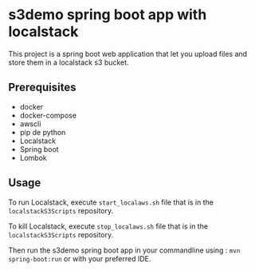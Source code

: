 # s3demo  spring boot app with localstack
This project is a spring boot web application that let you upload files and store them in a localstack s3 bucket.

## Prerequisites

- docker
- docker-compose
- awscli
- pip de python
- Localstack
- Spring boot
- Lombok

## Usage

To run Localstack, execute `start_localaws.sh` file that is in the `localstackS3Scripts` repository.

To kill Localstack, execute `stop_localaws.sh` file that is in the `localstackS3Scripts` repository.

Then run the s3demo spring boot app in your commandline using : `mvn spring-boot:run` or with your preferred IDE. 
